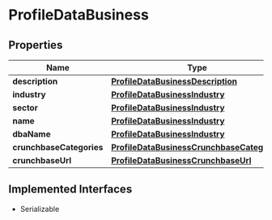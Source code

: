 

# ProfileDataBusiness


## Properties

Name | Type | Description | Notes
------------ | ------------- | ------------- | -------------
**description** | [**ProfileDataBusinessDescription**](ProfileDataBusinessDescription.md) |  | 
**industry** | [**ProfileDataBusinessIndustry**](ProfileDataBusinessIndustry.md) |  | 
**sector** | [**ProfileDataBusinessIndustry**](ProfileDataBusinessIndustry.md) |  | 
**name** | [**ProfileDataBusinessIndustry**](ProfileDataBusinessIndustry.md) |  | 
**dbaName** | [**ProfileDataBusinessIndustry**](ProfileDataBusinessIndustry.md) |  |  [optional]
**crunchbaseCategories** | [**ProfileDataBusinessCrunchbaseCategories**](ProfileDataBusinessCrunchbaseCategories.md) |  |  [optional]
**crunchbaseUrl** | [**ProfileDataBusinessCrunchbaseUrl**](ProfileDataBusinessCrunchbaseUrl.md) |  |  [optional]


## Implemented Interfaces

* Serializable


